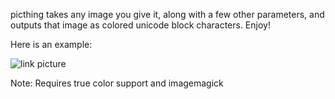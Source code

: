 picthing takes any image you give it, along with a few other
parameters, and outputs that image as colored unicode
block characters. Enjoy!

Here is an example:

![link picture](https://i.imgur.com/2xjnEA7.png)


Note: Requires true color support and imagemagick
